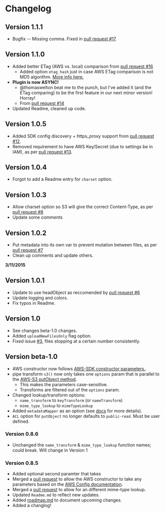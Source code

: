 # Changelog

## Version 1.1.1
* Bugfix -- Missing comma. Fixed in [pull request #17](https://github.com/clineamb/gulp-s3-upload/pull/17)


## Version 1.1.0

* Added better ETag (AWS vs. local) comparison from [pull request #16](https://github.com/clineamb/gulp-s3-upload/pull/16)
  * Added option `etag_hash` just in case AWS ETag comparison is not MD5 algorithm.  [More info here.](http://docs.aws.amazon.com/AmazonS3/latest/API/RESTCommonResponseHeaders.html)
* **Plugin is now ASYNC!**
  * @thomaswelton beat me to the punch, but I've added it (and the ETag comparing) to be the first feature in our next minor version! Horray!
  * From [pull request #14](https://github.com/clineamb/gulp-s3-upload/pull/14)
* Updated Readme, cleaned up code.


## Version 1.0.5
* Added SDK config discovery + https_proxy support from [pull request #12](https://github.com/clineamb/gulp-s3-upload/pull/12).
* Removed requirement to have AWS Key/Secret (due to settings be in IAM), as per [pull request #13](https://github.com/clineamb/gulp-s3-upload/pull/13).


## Version 1.0.4

* Forgot to add a Readme entry for `charset` option.


## Version 1.0.3

* Allow charset option so S3 will give the correct Content-Type, as per [pull request #8](http://github.com/clineamb/gulp-s3-upload/pull/8)
* Update some comments


## Version 1.0.2

* Put metadata into its own var to prevent mutation between files, as per [pull request #7](http://github.com/clineamb/gulp-s3-upload/pull/7)
* Clean up comments and update others.

__3/11/2015__


## Version 1.0.1

* Update to use headObject as reccomended by [pull request #6](http://github.com/clineamb/gulp-s3-upload/pull/6)
* Update logging and colors.
* Fix typos in Readme.


## Version 1.0

* See changes beta-1.0 changes.
* Added `uploadNewFilesOnly` flag option.
* Fixed issue [#3](http://github.com/clineamb/gulp-s3-upload/issues/3), files stopping at a certain number consistently.


## Version beta-1.0

* AWS constructor now follows [AWS-SDK constructor parameters.](http://docs.aws.amazon.com/AWSJavaScriptSDK/latest/AWS/Config.html#constructor-property).
* pipe transform `s3()` now only takes one `options` param that is parallel to the [AWS-S3 putObject method](http://docs.aws.amazon.com/AWSJavaScriptSDK/latest/AWS/S3.html#putObject-property).
  * This makes the parameters case-sensitive.
  * Transforms are filtered out of the `options` param.
* Changed lookup/transform options:
  * `name_transform` to `keyTransform` (or `nameTransform`)
  * `mime_type_lookup` to `mimeTypeLookup`
* Added `metadataMapper` as an option (see [docs](readme.md) for more details).
* `ACL` option for `putObject` no longer defaults to `public-read`. Must be user defined.


### Version 0.8.6

* Unchanged the `name_transform` & `mime_type_lookup` function names; could break.  Will change in Version 1


### Version 0.8.5

* Added optional second paramter that takes
* Merged a [pull request](https://github.com/clineamb/gulp-s3-upload/pull/5) to allow the AWS constructor to take any parameters based on the [AWS Config documentation](http://docs.aws.amazon.com/AWSJavaScriptSDK/latest/AWS/Config.html#constructor-property).
* Merged a [pull request](https://github.com/clineamb/gulp-s3-upload/pull/4) to allow for an different mime-type lookup.
* Updated `Readme.md` to reflect new updates.
* Added [roadmap.md](roadmap.md) to document upcoming changes.
* Added a changlog!